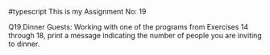#typescript This is my Assignment No: 19

Q19.Dinner Guests: Working with one of the programs from Exercises 14 through 18, print a message indicating the number of people you are inviting to dinner.

